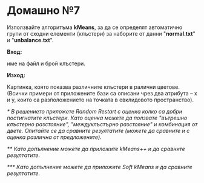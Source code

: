 # Домашно №7

Използвайте алгоритъма __kMeans__, за да се определят автоматично групи от сходни елементи (клъстери) за наборите от данни "__normal.txt__" и "__unbalance.txt__". 

__Вход:__

име на файл и брой клъстери.

__Изход:__ 

Картинка, която показва различните клъстери в ралични цветове. (Всички примери от приложените бази са описани чрез два атрибута – x и у, които са разположението на точката в евклидовото пространство).

_\* В решението приложете Random Restart с оценка колко са добри постигнатите клъстери. Като оценка можете да ползвате "вътрешно клъстерно разстояние", "междуклъстърно разстояние" и комбинация от двете. Опитайте се да сравните резултатите (можете да сравните и с оценка различна от предложените)._

_** Като допълнение можете да приложите kMeans++ и да сравните резултатите._

_*** Като допълнение можете да приложите Soft kMeans и да сравните резултатите._